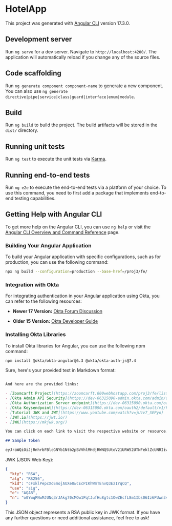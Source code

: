 # HotelApp

This project was generated with [Angular CLI](https://github.com/angular/angular-cli) version 17.3.0.

## Development server

Run `ng serve` for a dev server. Navigate to `http://localhost:4200/`. The application will automatically reload if you change any of the source files.

## Code scaffolding

Run `ng generate component component-name` to generate a new component. You can also use `ng generate directive|pipe|service|class|guard|interface|enum|module`.

## Build

Run `ng build` to build the project. The build artifacts will be stored in the `dist/` directory.

## Running unit tests

Run `ng test` to execute the unit tests via [Karma](https://karma-runner.github.io).

## Running end-to-end tests

Run `ng e2e` to execute the end-to-end tests via a platform of your choice. To use this command, you need to first add a package that implements end-to-end testing capabilities.

## Getting Help with Angular CLI

To get more help on the Angular CLI, you can use `ng help` or visit the [Angular CLI Overview and Command Reference](https://angular.io/cli) page.

### Building Your Angular Application

To build your Angular application with specific configurations, such as for production, you can use the following command:

```bash
npx ng build --configuration=production --base-href=/proj3/fe/
```

### Integration with Okta

For integrating authentication in your Angular application using Okta, you can refer to the following resources:

- **Newer 17 Version:**
  [Okta Forum Discussion](https://devforum.okta.com/t/does-okta-offer-support-for-integrating-authentication-in-angular-16-applications-using-standalone-components/26090/2)

- **Older 15 Version:**
  [Okta Developer Guide](https://developer.okta.com/docs/guides/sign-into-spa-redirect/angular/main/)

### Installing Okta Libraries

To install Okta libraries for Angular, you can use the following npm command:

```bash
npm install @okta/okta-angular@6.3 @okta/okta-auth-js@7.4
```

Sure, here's your provided text in Markdown format:

```markdown

And here are the provided links:

- [Zoomcarft Project](https://zoomcarft.000webhostapp.com/proj3/fe/list)
- [Okta Admin API Security](https://dev-06315090-admin.okta.com/admin/oauth2/as/ausfcc2b4pTVK56h75d7)
- [Okta Authorization Server endpoint](https://dev-06315090.okta.com/oauth2/default/.well-known/oauth-authorization-server)
- [Okta Keysendpoint](https://dev-06315090.okta.com/oauth2/default/v1/keys)
- [Tutorial JWK and JWT](https://www.youtube.com/watch?v=jUzv7_SEPyo)
- [JWT.io](https://jwt.io/)
- [JWK](https://mkjwk.org/)

You can click on each link to visit the respective website or resource. If you have any further questions or need additional assistance, feel free to ask!

## Sample Token

eyJraWQiOiJjRnhrbFBlcGNYb1Ntb2pBVVhlMHdjRWNQSUtoV21URW52UTNFeklZcUNRIiwiYWxnIjoiUlMyNTYifQ.eyJ2ZXIiOjEsImp0aSI6IkFULmgxTWd2YUc2cnR2LU9uNExULWcwWm5BTHJ1U3JJLU1ka3VhWjBjUnlNZnciLCJpc3MiOiJodHRwczovL2Rldi0wNjMxNTA5MC5va3RhLmNvbS9vYXV0aDIvZGVmYXVsdCIsImF1ZCI6ImFwaTovL2RlZmF1bHQiLCJpYXQiOjE3MTEwNDIzMjksImV4cCI6MTcxMTA0NTkyOSwiY2lkIjoiMG9hZnd3MjVjOHFOVmUwOFE1ZDciLCJ1aWQiOiIwMHVmY2MyYjh5MkFpRk4xVTVkNyIsInNjcCI6WyJlbWFpbCIsInByb2ZpbGUiLCJvcGVuaWQiXSwiYXV0aF90aW1lIjoxNzExMDQyMjMyLCJzdWIiOiJib2phZmk1OTczQGVidXRob3IuY29tIn0.dJ9GNk6LipATd2Ky2I3ELr7o8yYBo2b8c67h-8ary7Jm4x8zw8MCiHBfHlvxAWkOISpE4ymEgIbFnl2dvzGHdEnMx-J183CVLDHTLNi2LVAybhFD0L53DXSx9vB5P1-nkOI4xzwBICfLFH_m1KTgcYxFxmr6AsguRSBq8dDwZPW-aBHxdwf56xVGjB-Wu1BevDYZ7GhD7GkzlEBdJy2U3wFfQdYnUHsaP1Xni4ZbfPvtas2cB66fAdRrw-VJ1xm-0MvfmnzzPfcua1h0brpk23poR21XuudjlppaAzkcB6KKBy78xPmjq07iNFWr7Xj7Uy2b70DNUKdsFsTZWy84Wg
```
JWK (JSON Web Key):

```json
{
  "kty": "RSA",
  "alg": "RS256",
  "kid": "cFxklPepcXoSmojAUXe0wcEcPIKhWmTEnvQ3EzIYqCQ",
  "use": "sig",
  "e": "AQAB",
  "n": "o0YwqPNwMJUNq3rJAkg70cMOw1PqtJufHu8gtc1OwZEcfL8m1Ibs06Iz6PUwn3vk0WIwqWWdJGeJEzQpH2Q1uD1uNfKm32sQbq036vB5iqIheYVG0h70pf_VOgoiT6kJN8ObF70APGvD2u5LuszC8mEk2ReO5gy_lYs3L2cBEgkSEeVlMbAor0b2W3KjVCdgOYbotx-RLczLjL0aQubSr0wBg1vZSqFLdCEQj2BDRcf-fGkh-sJHP7ffViHlp5-27ml0YYbnm6YQlXHaQ4b4Ho6f-1otDYs5rZnTCPP8L37mnWx9B2V6cKWPcnoxO_3lpiH8k9vmICAUp8QZG_NPkQ"
}
```

This JSON object represents a RSA public key in JWK format. If you have any further questions or need additional assistance, feel free to ask!
